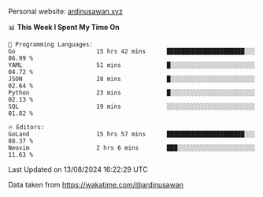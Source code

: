 Personal website: [ardinusawan.xyz](https://ardinusawan.xyz)

<!--START_SECTION:waka-->
📊 **This Week I Spent My Time On** 

```text
💬 Programming Languages: 
Go                       15 hrs 42 mins      ██████████████████████░░░   86.99 % 
YAML                     51 mins             █░░░░░░░░░░░░░░░░░░░░░░░░   04.72 % 
JSON                     28 mins             █░░░░░░░░░░░░░░░░░░░░░░░░   02.64 % 
Python                   23 mins             █░░░░░░░░░░░░░░░░░░░░░░░░   02.13 % 
SQL                      19 mins             ░░░░░░░░░░░░░░░░░░░░░░░░░   01.82 % 

🔥 Editors: 
GoLand                   15 hrs 57 mins      ██████████████████████░░░   88.37 % 
Neovim                   2 hrs 6 mins        ███░░░░░░░░░░░░░░░░░░░░░░   11.63 % 
```


 Last Updated on 13/08/2024 16:22:29 UTC
<!--END_SECTION:waka-->
Data taken from https://wakatime.com/@ardinusawan
